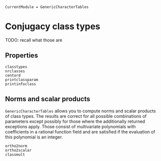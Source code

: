 ```@meta
CurrentModule = GenericCharacterTables
```

# Conjugacy class types

TODO: recall what those are

## Properties

```@docs
classtypes
nrclasses
centord
printclassparam
printinfoclass
```

## Norms and scalar products

`GenericCharacterTables` allows you to compute norms and scalar products
of class types. The results are correct for all
possible combinations of parameters except possibly for those where the
additionally returned exceptions apply. Those consist of multivariate
polynomials with coefficients in a rational function field and are
satisfied if the evaluation of this polynomial is an integer.


```@docs
ortho2norm
ortho2scalar
classmult
```